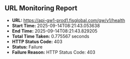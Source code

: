## URL Monitoring Report

- **URL:** https://api-gw1-prod1.fisglobal.com/gw/v1/health
- **Start Time:** 2025-09-14T08:21:43.053638
- **End Time:** 2025-09-14T08:21:43.829205
- **Total Time Taken:** 0.775567 seconds
- **HTTP Status Code:** 403
- **Status:** Failure
- **Failure Reason:** HTTP Status Code: 403
